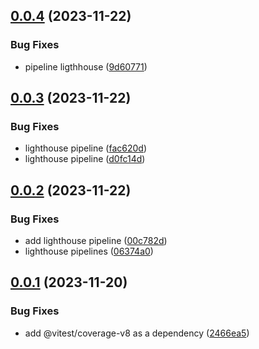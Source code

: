 ## [0.0.4](https://github.com/rubenlupi/react-tw-vite-boilerplate/compare/v0.0.3...v0.0.4) (2023-11-22)


### Bug Fixes

* pipeline ligthhouse ([9d60771](https://github.com/rubenlupi/react-tw-vite-boilerplate/commit/9d6077110cce4b023e87eff95bfdaf15b32d79d1))



## [0.0.3](https://github.com/rubenlupi/react-tw-vite-boilerplate/compare/v0.0.2...v0.0.3) (2023-11-22)


### Bug Fixes

* lighthouse pipeline ([fac620d](https://github.com/rubenlupi/react-tw-vite-boilerplate/commit/fac620d91453e2686335ba353857b4bd7a65b760))
* lighthouse pipeline ([d0fc14d](https://github.com/rubenlupi/react-tw-vite-boilerplate/commit/d0fc14dadee94bb583d7b878c1aa871a839deb22))



## [0.0.2](https://github.com/rubenlupi/react-tw-vite-boilerplate/compare/v0.0.1...v0.0.2) (2023-11-22)


### Bug Fixes

* add lighthouse pipeline ([00c782d](https://github.com/rubenlupi/react-tw-vite-boilerplate/commit/00c782d73dd9ac2d8ff0befe3ca928a97c89d571))
* lighthouse pipelines ([06374a0](https://github.com/rubenlupi/react-tw-vite-boilerplate/commit/06374a0f14412db5abe3979322095beac6fb1b7a))



## [0.0.1](https://github.com/rubenlupi/react-tw-vite-boilerplate/compare/2466ea5d1ca0f2fb7a2bc74c75a444e993759270...v0.0.1) (2023-11-20)


### Bug Fixes

* add @vitest/coverage-v8 as a dependency ([2466ea5](https://github.com/rubenlupi/react-tw-vite-boilerplate/commit/2466ea5d1ca0f2fb7a2bc74c75a444e993759270))



